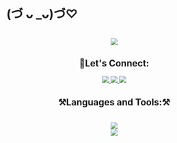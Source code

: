 <h1 > (づ ᴗ _ᴗ)づ♡</h1>
<!-- <img align="right" src="https://visitor-badge.laobi.icu/badge?page_id=TasneemAnas05.TasneemAnas05"/> -->
<h1 align="center">
<!--  <a href="https://git.io/typing-svg"> -->
   <img src="https://readme-typing-svg.herokuapp.com/?svg.herokuapp.com/?font=Righteous&amp;color=00FF7F&hex;size=70&amp;center=true&amp;vCenter=true&amp;width=500&amp;height=70&amp;duration=4000&amp;lines=Hello+Visitor!+👋;+I'm+Tasneem;+A+Front-end+Developer;+UI-UX+Designer;+Cat+lover+🐈"/>
</h1>   
<h2 align="center">📎Let's Connect:</h2>
<div align="center"> 
    <a href="https://Instagram.com/_she_.codes04">
   <img src="https://img.shields.io/badge/Instagram-0077B5?style=for-the-badge&amp;logo=instagram&amp;logoColor=white"/>
   </a>
    <a href="mailto:tasneemanas05@gmail.com">
       <img src="https://img.shields.io/badge/Gmail-333333?style=for-the-badge&amp;logo=gmail&amp;logoColor=red"/>
    </a>
   
   <a href="https://linkedin.com/in/tasnim-alsasa">
   <img src="https://img.shields.io/badge/LinkedIn-0077B5?style=for-the-badge&amp;logo=linkedin&amp;logoColor=white"/>
   </a>
   
</div>

<h2 align="center">⚒️Languages and Tools:⚒️</h2>
<br/>
<div align="center">
   <a href="https://skillicons.dev">
   <img src="https://skillicons.dev/icons?i=javascript,typescript,cpp,java,mysql,python,github"/>
   <br>
   <a>
   <img src="https://skillicons.dev/icons?i=react,bootstrap,html,css,figma,vscode,git"/>

   </a>
   
</div>
